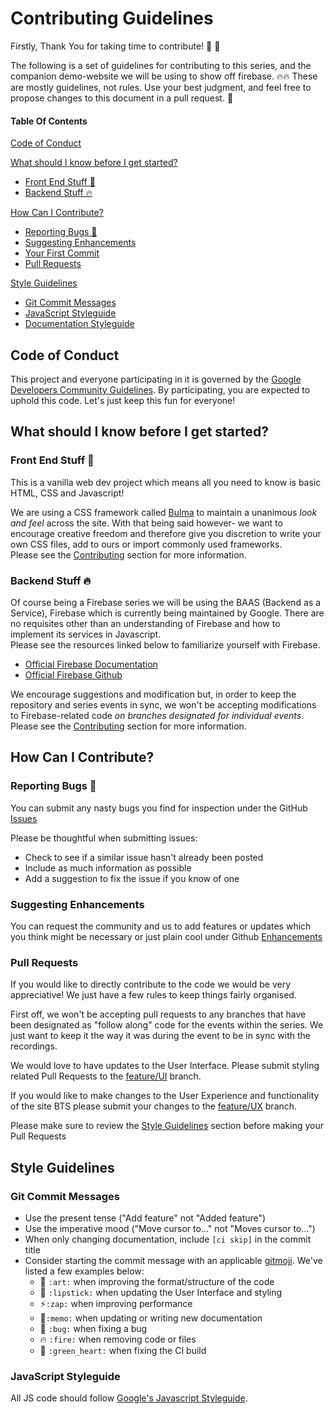 # Contributing Guidelines

Firstly, Thank You for taking time to contribute! 🎉 🚸

The following is a set of guidelines for contributing to this series, and the companion
demo-website we will be using to show off firebase. 🔥🔥
These are mostly guidelines, not rules. Use your best judgment, and feel free to 
propose changes to this document in a pull request. 👥


#### Table Of Contents

[Code of Conduct](#code-of-conduct)

[What should I know before I get started?](#what-should-i-know-before-i-get-started)
* [Front End Stuff 🎨](#Front-End-Stuff-🎨)
* [Backend Stuff 🔥](#Backend-Stuff-🔥)

[How Can I Contribute?](#how-can-i-contribute)
* [Reporting Bugs 🐛](#reporting-bugs-🐛)
* [Suggesting Enhancements](#suggesting-enhancements)
* [Your First Commit](#Your-First-Commit)
* [Pull Requests](#pull-requests)

[Style Guidelines](#Style-Guidelines)
* [Git Commit Messages](#git-commit-messages)
* [JavaScript Styleguide](#javascript-styleguide)
* [Documentation Styleguide](#documentation-styleguide)



## Code of Conduct 

This project and everyone participating in it is governed by the
[Google Developers Community Guidelines](https://developers.google.com/community-guidelines). By participating,
you are expected to uphold this code. Let's just keep this fun for everyone!

## What should I know before I get started?

### Front End Stuff 🎨

This is a vanilla web dev project which means all you need to know is basic HTML, CSS and Javascript!

We are using a CSS framework called [Bulma](https://bulma.io) to maintain a unanimous *look and feel* across the site.
With that being said however- we want to encourage creative freedom and therefore give you discretion to write your own 
CSS files, add to ours or import commonly used frameworks.<br>
Please see the [Contributing](#Your-First-Commit) section for more information.

### Backend Stuff 🔥

Of course being a Firebase series we will be using the BAAS (Backend as a Service), Firebase which is currently being
maintained by Google. There are no requisites other than an understanding of Firebase and how to implement its 
services in Javascript.<BR>
Please see the resources linked below to familiarize yourself with Firebase.

* [Official Firebase Documentation](https://firebase.google.com/docs)
* [Official Firebase Github](https://firebase.google.com/docs)


We encourage suggestions and modification but, in order to keep the repository and series events in sync,
we won't be accepting modifications to Firebase-related code *on branches designated for individual events*.<br>
Please see the [Contributing](#Pull-Requests) section for more information.

## How Can I Contribute?

### Reporting Bugs 🐛

You can submit any nasty bugs you find for inspection under the GitHub
[Issues](https://github.com/RafaelZasas/intro-to-firebase/issues)

Please be thoughtful when submitting issues:
* Check to see if a similar issue hasn't already been posted
* Include as much information as possible
* Add a suggestion to fix the issue if you know of one

### Suggesting Enhancements

You can request the community and us to add features or updates which you think might be necessary or just plain cool
under Github [Enhancements](https://github.com/RafaelZasas/intro-to-firebase/labels/enhancement)

### Pull Requests

If you would like to directly contribute to the code we would be very appreciative! We just have a few rules to keep 
things fairly organised.

First off, we won't be accepting pull requests to any branches that have been designated as "follow along" code for the
events within the series. We just want to keep it the way it was during the event to be in sync with the recordings.

We would love to have updates to the User Interface. Please submit styling related Pull Requests to the
[feature/UI](https://github.com/RafaelZasas/intro-to-firebase/tree/feature/UI-Styles) branch.

If you would like to make changes to the User Experience and functionality of the site BTS please submit your changes 
to the [feature/UX](https://github.com/RafaelZasas/intro-to-firebase/tree/feature/UX) branch.

Please make sure to review the [Style Guidelines](#Style-Guidelines) section before making your Pull Requests


## Style Guidelines

### Git Commit Messages

* Use the present tense ("Add feature" not "Added feature")
* Use the imperative mood ("Move cursor to..." not "Moves cursor to...")
* When only changing documentation, include `[ci skip]` in the commit title
* Consider starting the commit message with an applicable [gitmoji](https://gitmoji.carloscuesta.me/).
  We've listed a few examples below:
    * 🎨 `:art:` when improving the format/structure of the code
    * 💄 `:lipstick:` when updating the User Interface and styling
    * ⚡️`:zap:` when improving performance
    * 📝`:memo:` when updating or writing new documentation
    * 🐛 `:bug:` when fixing a bug
    * 🔥 `:fire:` when removing code or files
    * 💚 `:green_heart:` when fixing the CI build


### JavaScript Styleguide

All JS code should follow [Google's Javascript Styleguide](https://google.github.io/styleguide/jsguide.html).

